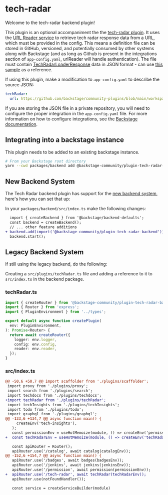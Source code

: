 # tech-radar

Welcome to the tech-radar backend plugin!

This plugin is an optional accompaniment the the [tech-radar plugin](../tech-radar/README.md). It uses the [URL Reader service](https://backstage.io/docs/backend-system/core-services/url-reader/) to retrieve tech radar response data from a URL, which must be provided in the config. This means a definition file can be stored in GitHub, versioned, and potentially consumed by other systems along with Backstage (and as long as Github is present in the integrations section of `app-config.yaml`, urlReader will handle authentication). The file must contain [TechRadarLoaderResponse](../tech-radar-common/src/schema.ts) data in JSON format - can use [this sample](../tech-radar-common/src/sampleTechRadarResponse.json) as a reference.

If using this plugin, make a modification to `app-config.yaml` to describe the source JSON:

```yaml title="app-config.yaml"
techRadar:
  url: https://github.com/backstage/community-plugins/blob/main/workspaces/tech-radar/plugins/tech-radar-common/src/sampleTechRadarResponse.json
```

If you are storing the JSON file in a private repository, you will need to configure the proper integration in the `app-config.yaml` file. For more information on how to configure integrations, see the [Backstage documentation](https://backstage.io/docs/integrations/).

## Integrating into a backstage instance

This plugin needs to be added to an existing backstage instance.

```bash
# From your Backstage root directory
yarn --cwd packages/backend add @backstage-community/plugin-tech-radar-backend
```

## New Backend System

The Tech Radar backend plugin has support for the [new backend system](https://backstage.io/docs/backend-system/), here's how you can set that up:

In your `packages/backend/src/index.ts` make the following changes:

```diff
  import { createBackend } from '@backstage/backend-defaults';
  const backend = createBackend();
  // ... other feature additions
+ backend.add(import('@backstage-community/plugin-tech-radar-backend'));
  backend.start();
```

## Legacy Backend System

If still using the legacy backend, do the following:

Creating a `src/plugins/techRadar.ts` file and adding a reference to it to `src/index.ts` in the backend package.

### techRadar.ts

```typescript
import { createRouter } from '@backstage-community/plugin-tech-radar-backend';
import { Router } from 'express';
import { PluginEnvironment } from '../types';

export default async function createPlugin(
  env: PluginEnvironment,
): Promise<Router> {
  return await createRouter({
    logger: env.logger,
    config: env.config,
    reader: env.reader,
  });
}
```

### src/index.ts

```diff
@@ -50,6 +50,7 @@ import scaffolder from './plugins/scaffolder';
 import proxy from './plugins/proxy';
 import search from './plugins/search';
 import techdocs from './plugins/techdocs';
+import techRadar from './plugins/techRadar';
 import techInsights from './plugins/techInsights';
 import todo from './plugins/todo';
 import graphql from './plugins/graphql';
@@ -133,6 +134,7 @@ async function main() {
     createEnv('tech-insights'),
   );
   const permissionEnv = useHotMemoize(module, () => createEnv('permission'));
+  const techRadarEnv = useHotMemoize(module, () => createEnv('techRadar'));

   const apiRouter = Router();
   apiRouter.use('/catalog', await catalog(catalogEnv));
@@ -152,6 +154,7 @@ async function main() {
   apiRouter.use('/badges', await badges(badgesEnv));
   apiRouter.use('/jenkins', await jenkins(jenkinsEnv));
   apiRouter.use('/permission', await permission(permissionEnv));
+  apiRouter.use('/tech-radar', await techRadar(techRadarEnv));
   apiRouter.use(notFoundHandler());

   const service = createServiceBuilder(module)

```
